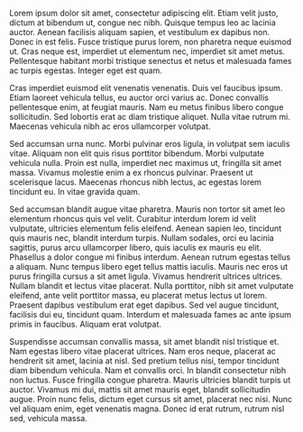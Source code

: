 

Lorem ipsum dolor sit amet, consectetur adipiscing elit. Etiam velit justo, dictum at bibendum ut, congue nec nibh. Quisque tempus leo ac lacinia auctor. Aenean facilisis aliquam sapien, et vestibulum ex dapibus non. Donec in est felis. Fusce tristique purus lorem, non pharetra neque euismod ut. Cras neque est, imperdiet ut elementum nec, imperdiet sit amet metus. Pellentesque habitant morbi tristique senectus et netus et malesuada fames ac turpis egestas. Integer eget est quam.

Cras imperdiet euismod elit venenatis venenatis. Duis vel faucibus ipsum. Etiam laoreet vehicula tellus, eu auctor orci varius ac. Donec convallis pellentesque enim, at feugiat mauris. Nam eu metus finibus libero congue sollicitudin. Sed lobortis erat ac diam tristique aliquet. Nulla vitae rutrum mi. Maecenas vehicula nibh ac eros ullamcorper volutpat.

Sed accumsan urna nunc. Morbi pulvinar eros ligula, in volutpat sem iaculis vitae. Aliquam non elit quis risus porttitor bibendum. Morbi vulputate vehicula nulla. Proin est nulla, imperdiet nec maximus ut, fringilla sit amet massa. Vivamus molestie enim a ex rhoncus pulvinar. Praesent ut scelerisque lacus. Maecenas rhoncus nibh lectus, ac egestas lorem tincidunt eu. In vitae gravida quam.

Sed accumsan blandit augue vitae pharetra. Mauris non tortor sit amet leo elementum rhoncus quis vel velit. Curabitur interdum lorem id velit vulputate, ultricies elementum felis eleifend. Aenean sapien leo, tincidunt quis mauris nec, blandit interdum turpis. Nullam sodales, orci eu lacinia sagittis, purus arcu ullamcorper libero, quis iaculis ex mauris eu elit. Phasellus a dolor congue mi finibus interdum. Aenean rutrum egestas tellus a aliquam. Nunc tempus libero eget tellus mattis iaculis. Mauris nec eros ut purus fringilla cursus a sit amet ligula. Vivamus hendrerit ultrices ultrices. Nullam blandit et lectus vitae placerat. Nulla porttitor, nibh sit amet vulputate eleifend, ante velit porttitor massa, eu placerat metus lectus ut lorem. Praesent dapibus vestibulum erat eget dapibus. Sed vel augue tincidunt, facilisis dui eu, tincidunt quam. Interdum et malesuada fames ac ante ipsum primis in faucibus. Aliquam erat volutpat.

Suspendisse accumsan convallis massa, sit amet blandit nisl tristique et. Nam egestas libero vitae placerat ultrices. Nam eros neque, placerat ac hendrerit sit amet, lacinia at nisl. Sed pretium tellus nisi, tempor tincidunt diam bibendum vehicula. Nam et convallis orci. In blandit consectetur nibh non luctus. Fusce fringilla congue pharetra. Mauris ultricies blandit turpis ut auctor. Vivamus mi dui, mattis sit amet mauris eget, blandit sollicitudin augue. Proin nunc felis, dictum eget cursus sit amet, placerat nec nisi. Nunc vel aliquam enim, eget venenatis magna. Donec id erat rutrum, rutrum nisl sed, vehicula massa. 

